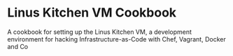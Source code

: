 
# Linus Kitchen VM Cookbook

A cookbook for setting up the Linus Kitchen VM, a development environment
for hacking Infrastructure-as-Code with Chef, Vagrant, Docker and Co

